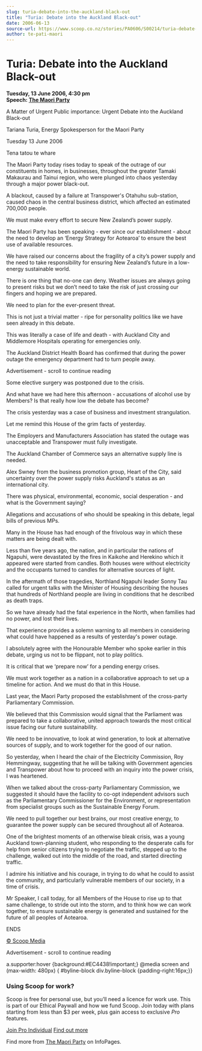 ```yaml
---
slug: turia-debate-into-the-auckland-black-out
title: "Turia: Debate into the Auckland Black-out"
date: 2006-06-13
source-url: https://www.scoop.co.nz/stories/PA0606/S00214/turia-debate-into-the-auckland-black-out.htm
author: te-pati-maori
---
```

Turia: Debate into the Auckland Black-out
=========================================

**Tuesday, 13 June 2006, 4:30 pm**  
**Speech: [The Maori Party](https://info.scoop.co.nz/The_Maori_Party)**

A Matter of Urgent Public importance: Urgent Debate into the Auckland Black-out

Tariana Turia, Energy Spokesperson for the Maori Party

Tuesday 13 June 2006

Tena tatou te whare

The Maori Party today rises today to speak of the outrage of our constituents in homes, in businesses, throughout the greater Tamaki Makaurau and Tainui region, who were plunged into chaos yesterday through a major power black-out.

A blackout, caused by a failure at Transpower's Otahuhu sub-station, caused chaos in the central business district, which affected an estimated 700,000 people.

We must make every effort to secure New Zealand’s power supply.

The Maori Party has been speaking - ever since our establishment - about the need to develop an ‘Energy Strategy for Aotearoa’ to ensure the best use of available resources.

We have raised our concerns about the fragility of a city’s power supply and the need to take responsibility for ensuring New Zealand’s future in a low-energy sustainable world.

There is one thing that no-one can deny. Weather issues are always going to present risks but we don’t need to take the risk of just crossing our fingers and hoping we are prepared.

We need to plan for the ever-present threat.

This is not just a trivial matter - ripe for personality politics like we have seen already in this debate.

This was literally a case of life and death - with Auckland City and Middlemore Hospitals operating for emergencies only.

The Auckland District Health Board has confirmed that during the power outage the emergency department had to turn people away.

Advertisement - scroll to continue reading





Some elective surgery was postponed due to the crisis.

And what have we had here this afternoon - accusations of alcohol use by Members? Is that really how low the debate has become?

The crisis yesterday was a case of business and investment strangulation.

Let me remind this House of the grim facts of yesterday.

The Employers and Manufacturers Association has stated the outage was unacceptable and Transpower must fully investigate.

The Auckland Chamber of Commerce says an alternative supply line is needed.

Alex Swney from the business promotion group, Heart of the City, said uncertainty over the power supply risks Auckland's status as an international city.

There was physical, environmental, economic, social desperation - and what is the Government saying?

Allegations and accusations of who should be speaking in this debate, legal bills of previous MPs.

Many in the House has had enough of the frivolous way in which these matters are being dealt with.

Less than five years ago, the nation, and in particular the nations of Ngapuhi, were devastated by the fires in Kaikohe and Herekino which it appeared were started from candles. Both houses were without electricity and the occupants turned to candles for alternative sources of light.

In the aftermath of those tragedies, Northland Ngapuhi leader Sonny Tau called for urgent talks with the Minister of Housing describing the houses that hundreds of Northland people are living in conditions that he described as death traps.

So we have already had the fatal experience in the North, when families had no power, and lost their lives.

That experience provides a solemn warning to all members in considering what could have happened as a results of yesterday's power outage.

I absolutely agree with the Honourable Member who spoke earlier in this debate, urging us not to be flippant, not to play politics.

It is critical that we ‘prepare now’ for a pending energy crises.

We must work together as a nation in a collaborative approach to set up a timeline for action. And we must do that in this House.

Last year, the Maori Party proposed the establishment of the cross-party Parliamentary Commission.

We believed that this Commission would signal that the Parliament was prepared to take a collaborative, united approach towards the most critical issue facing our future sustainability.

We need to be innovative, to look at wind generation, to look at alternative sources of supply, and to work together for the good of our nation.

So yesterday, when I heard the chair of the Electricity Commission, Roy Hemmingway, suggesting that he will be talking with Government agencies and Transpower about how to proceed with an inquiry into the power crisis, I was heartened.

When we talked about the cross-party Parliamentary Commission, we suggested it should have the facility to co-opt independent advisors such as the Parliamentary Commissioner for the Environment, or representation from specialist groups such as the Sustainable Energy Forum.

We need to pull together our best brains, our most creative energy, to guarantee the power supply can be secured throughout all of Aotearoa.

One of the brightest moments of an otherwise bleak crisis, was a young Auckland town-planning student, who responding to the desperate calls for help from senior citizens trying to negotiate the traffic, stepped up to the challenge, walked out into the middle of the road, and started directing traffic.

I admire his initiative and his courage, in trying to do what he could to assist the community, and particularly vulnerable members of our society, in a time of crisis.

Mr Speaker, I call today, for all Members of the House to rise up to that same challenge, to stride out into the storm, and to think how we can work together, to ensure sustainable energy is generated and sustained for the future of all peoples of Aotearoa.

ENDS

[© Scoop Media](http://www.scoop.co.nz/about/terms.html)  

Advertisement - scroll to continue reading



a.supporter:hover {background:#EC4438!important;} @media screen and (max-width: 480px) { #byline-block div.byline-block {padding-right:16px;}}

### Using Scoop for work?

Scoop is free for personal use, but you’ll need a licence for work use. This is part of our Ethical Paywall and how we fund Scoop. Join today with plans starting from less than $3 per week, plus gain access to exclusive _Pro_ features.  
  
[Join Pro Individual](https://pro.scoop.co.nz/Individual/?from=ProIn24) [Find out more](https://pro.scoop.co.nz/using-scoop-for-work/?from=ProIn24)

Find more from [The Maori Party](https://info.scoop.co.nz/The_Maori_Party) on InfoPages.